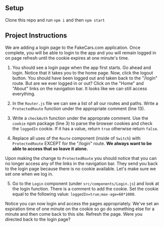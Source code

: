 ## Setup

Clone this repo and run `npm i` and then `npm start`

## Project Instructions

We are adding a login page to the FakeCars.com application. Once complete, you will be able to login to the app and you will remain logged in on page refresh until the cookie expires at one minute's time.

1. You should see a login page when the app first starts. Go ahead and login. Notice that it takes you to the home page. Now, click the logout button. You should have been logged out and taken back to the "/login" route. But are we ever logged in or out? Click on the "Home" and "About" links on the navigation bar. It looks like we can still access everything.

2. In the `Router.js` file we can see a list of all our routes and paths. Write a `ProtectedRoute` function under the appropriate comment (line 13).

3. Write a `checkAuth` function under the approprate comment. Use the `cookie` npm package (line 3) to parse the browser cookies and check the `loggedIn` cookie. If it has a value, return `true` otherwise return `false`. 

4. Replace all uses of the `Route` component (inside of `Switch`) with `ProtectedRoute` EXCEPT for the "/login" route. **We always want to be able to access that so leave it alone.**

Upon making the change to `ProtectedRoute` you should notice that you can no longer access any of the links in the navigation bar. They send you back to the login page because there is no cookie available. Let's make sure we set one when we log in.

5. Go to the `Login` component (under `src/components/Login.js`) and look at the login function. There is a comment to add the cookie. Set the cookie equal to the following value: `loggedIn=true;max-age=60*1000`. 

Notice you can now login and access the pages appropriately. We've set an expiration time of one minute on the cookie so go do something else for a minute and then come back to this site. Refresh the page. Were you directed back to the login page?

